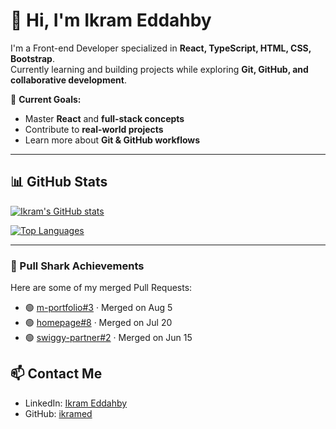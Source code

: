 # 👋 Hi, I'm Ikram Eddahby

I'm a Front-end Developer specialized in **React, TypeScript, HTML, CSS, Bootstrap**.  
Currently learning and building projects while exploring **Git, GitHub, and collaborative development**.

🎯 **Current Goals:**  
- Master **React** and **full-stack concepts**  
- Contribute to **real-world projects**  
- Learn more about **Git & GitHub workflows**

---

## 📊 GitHub Stats

[![Ikram's GitHub stats](https://github-readme-stats.vercel.app/api?username=ikramed&show_icons=true&theme=radical)](https://github.com/ikramed)

[![Top Languages](https://github-readme-stats.vercel.app/api/top-langs/?username=ikramed&layout=compact&langs_count=8&theme=radical)](https://github.com/ikramed)


---
### 🦈 Pull Shark Achievements
Here are some of my merged Pull Requests:

- 🟢 [m-portfolio#3](https://github.com/ikramed/m-portfolio/pull/3) · Merged on Aug 5
- 🟢 [homepage#8](https://github.com/ikramed/homepage/pull/8) · Merged on Jul 20
- 🟢 [swiggy-partner#2](https://github.com/ikramed/swiggy-partner/pull/2) · Merged on Jun 15



## 📫 Contact Me

- LinkedIn: [Ikram Eddahby](https://www.linkedin.com/in/ikram-eddahby/)  
- GitHub: [ikramed](https://github.com/ikramed)  


